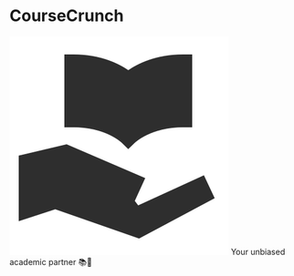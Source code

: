 # CourseCrunch
<img src="https://github.com/Emad-Eldin-G/CourseCrunch/blob/main/public/logoSquare.png" />
Your unbiased academic partner 📚🧠
